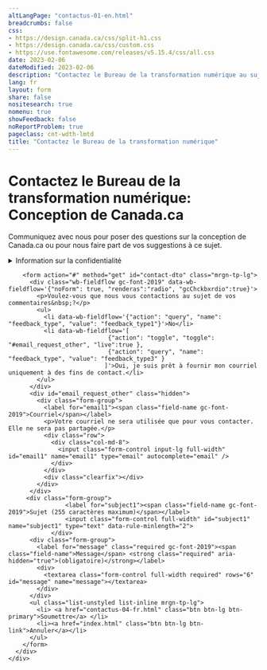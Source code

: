```yaml
---
altLangPage: "contactus-01-en.html"
breadcrumbs: false
css:
- https://design.canada.ca/css/split-h1.css
- https://design.canada.ca/css/custom.css
- https://use.fontawesome.com/releases/v5.15.4/css/all.css
date: 2023-02-06
dateModified: 2023-02-06
description: "Contactez le Bureau de la transformation numérique au sujet du système de conception Canada.ca."
lang: fr
layout: form
share: false
nositesearch: true
nomenu: true
showFeedback: false
noReportProblem: true
pageclass: cnt-wdth-lmtd
title: "Contactez le Bureau de la transformation numérique"
---
```

 <h1 property="name" id="wb-cont" dir="ltr"><span class="stacked"><span>Contactez le Bureau de la transformation numérique</span>: <span>Conception de Canada.ca</span></span></h1>
  <div class="wb-frmvld">
    <div class="row">
      <div class="col-md-8">
          <p class="gc-font-2019">Communiquez avec nous pour poser des questions sur la conception de Canada.ca ou pour nous faire part de vos suggestions à ce sujet.</p>
  <details class="mrgn-tp-lg">
      <summary>Information sur la confidentialité </summary>
      <div class="row mrgn-tp-lg">
        <div class="col-md-12">
          <p>Nous recueillons les informations personnelles que vous soumettez par le biais de ce formulaire de contact en vertu de la Loi sur la gestion des finances publiques, afin de pouvoir vous répondre. La fourniture des informations demandées dans ce formulaire est volontaire. Les informations personnelles collectées seront accessibles au personnel du programme chargé de l'administration du site web et seront utilisées et protégées conformément à la Loi sur la protection des renseignements personnels et à la description du fichier de renseignements personnels intitulé Communications publiques (POU 914). En vertu de la Loi sur la protection des renseignements personnels, vous avez le droit de faire corriger vos informations personnelles, de demander l'accès à celles-ci et de faire protéger vos données personnelles. Si vous avez des questions concernant cette déclaration de confidentialité, contactez le coordonnateur de l'accès à l'information et de la protection de la vie privée du SCT. Si vous n'êtes pas satisfait de la réponse du SCT à vos préoccupations en matière de protection de la vie privée, vous pouvez contacter le Commissariat à la protection de la vie privée.</p>
        </div>
      </div>
	  <h2>Coordonnées</h2>
	      <p>Coordonnateur de l’AIPRP du Secrétariat du Conseil du Trésor du Canada</p>
	<ul>
		<li>Téléphone&nbsp;: 1-866-312-1511</li>
		<li>Courriel&nbsp;: <a href="mailto:ATIP.AIPRP@tbs-sct.gc.ca">ATIP.AIPRP@tbs-sct.gc.ca</a></li>
    	 </ul>
	      <p>Autres coordonnées</p>
	<ul>
		<li><a href="https://www.priv.gc.ca/fr/communiquer-avec-le-commissariat/">Office of the Privacy Commissioner of Canada">Commissariat à la protection de la vie privée du Canada</a></li>
	      </ul>
	  <h2>Références</h2>
	  <ul>
		  <li><a href="https://laws-lois.justice.gc.ca/fra/lois/p-21/index.html">Loi sur la protection des renseignements personnels</a></li>
		  <li><a href="https://www.canada.ca/fr/secretariat-conseil-tresor/services/acces-information-protection-reseignements-personnels/acces-information/renseignements-programmes-fonds-renseignements/fichiers-renseignements-personnels-ordinaires.html#pou914">Fichier de renseignements personnels POU 914 - Communications publiques</a></li>
	  </ul>
    </details>
	      

        <form action="#" method="get" id="contact-dto" class="mrgn-tp-lg">
          <div class="wb-fieldflow gc-font-2019" data-wb-fieldflow='{"noForm": true, "renderas":"radio", "gcChckbxrdio":true}'>
            <p>Voulez-vous que nous vous contactions au sujet de vos commentaires&nbsp;?</p>
            <ul>
              <li data-wb-fieldflow='{"action": "query", "name": "feedback_type", "value": "feedback_type1"}'>No</li>
              <li data-wb-fieldflow='[
                                {"action": "toggle", "toggle": "#email_request_other", "live":true },
                                {"action": "query", "name": "feedback_type", "value": "feedback_type3" }
                               ]'>Oui, je suis prêt à fournir mon courriel uniquement à des fins de contact.</li>
            </ul>
          </div>
          <div id="email_request_other" class="hidden">
            <div class="form-group">
              <label for="email1"><span class="field-name gc-font-2019">Courriel</span></label>
              <p>Votre courriel ne sera utilisée que pour vous contacter. Elle ne sera pas partagée.</p>
              <div class="row">
                <div class="col-md-8">
                  <input class="form-control input-lg full-width" id="email1" name="email1" type="email" autocomplete="email" />
                </div>
              </div>
              <div class="clearfix"></div>
            </div>
          </div>
         <div class="form-group">
                    <label for="subject1"><span class="field-name gc-font-2019">Sujet (255 caractères maximum)</span></label>
                    <input class="form-control full-width" id="subject1" name="subject1" type="text" data-rule-minlength="2">
                </div>         
          <div class="form-group">
            <label for="message" class="required gc-font-2019"><span class="field-name">Message</span> <strong class="required" aria-hidden="true">(obligatoire)</strong></label>
            <div>
              <textarea class="form-control full-width required" rows="6" id="message" name="message"></textarea>
            </div>
          </div>
          <ul class="list-unstyled list-inline mrgn-tp-lg">
            <li> <a href="contactus-04-fr.html" class="btn btn-lg btn-primary">Soumettre</a> </li>
            <li><a href="index.html" class="btn btn-lg btn-link">Annuler</a></li>
          </ul>
        </form>
      </div>
    </div>
  </div>
